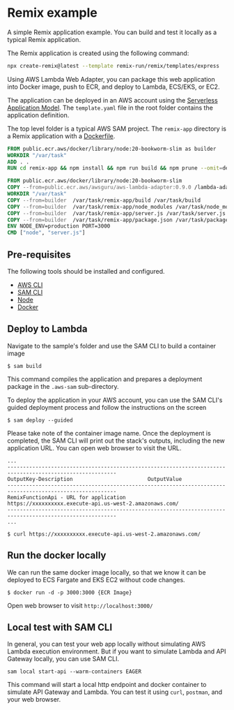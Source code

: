 # Remix example

A simple Remix application example. You can build and test it locally as a typical Remix application.

The Remix application is created using the following command: 

```bash
npx create-remix@latest --template remix-run/remix/templates/express
```

Using AWS Lambda Web Adapter, you can package this web application into Docker image, push to ECR, and deploy to Lambda, ECS/EKS, or EC2.

The application can be deployed in an AWS account using the [Serverless Application Model](https://github.com/awslabs/serverless-application-model). The `template.yaml` file in the root folder contains the application definition.

The top level folder is a typical AWS SAM project. The `remix-app` directory is a Remix application with a [Dockerfile](app/Dockerfile). 

```dockerfile
FROM public.ecr.aws/docker/library/node:20-bookworm-slim as builder
WORKDIR "/var/task"
ADD . .
RUN cd remix-app && npm install && npm run build && npm prune --omit=dev

FROM public.ecr.aws/docker/library/node:20-bookworm-slim
COPY --from=public.ecr.aws/awsguru/aws-lambda-adapter:0.9.0 /lambda-adapter /opt/extensions/lambda-adapter
WORKDIR "/var/task"
COPY --from=builder  /var/task/remix-app/build /var/task/build
COPY --from=builder  /var/task/remix-app/node_modules /var/task/node_modules
COPY --from=builder  /var/task/remix-app/server.js /var/task/server.js
COPY --from=builder  /var/task/remix-app/package.json /var/task/package.json
ENV NODE_ENV=production PORT=3000
CMD ["node", "server.js"]
```

## Pre-requisites

The following tools should be installed and configured. 
* [AWS CLI](https://aws.amazon.com/cli/)
* [SAM CLI](https://github.com/awslabs/aws-sam-cli)
* [Node](https://nodejs.org/en/)
* [Docker](https://www.docker.com/products/docker-desktop)


## Deploy to Lambda
Navigate to the sample's folder and use the SAM CLI to build a container image
```shell
$ sam build
```

This command compiles the application and prepares a deployment package in the `.aws-sam` sub-directory.

To deploy the application in your AWS account, you can use the SAM CLI's guided deployment process and follow the instructions on the screen

```shell
$ sam deploy --guided
```
Please take note of the container image name.
Once the deployment is completed, the SAM CLI will print out the stack's outputs, including the new application URL. You can open web browser to visit the URL.

```shell
...
---------------------------------------------------------------------------------------------------------
OutputKey-Description                        OutputValue
---------------------------------------------------------------------------------------------------------
RemixFunctionApi - URL for application            https://xxxxxxxxxx.execute-api.us-west-2.amazonaws.com/
---------------------------------------------------------------------------------------------------------
...

$ curl https://xxxxxxxxxx.execute-api.us-west-2.amazonaws.com/
```

## Run the docker locally

We can run the same docker image locally, so that we know it can be deployed to ECS Fargate and EKS EC2 without code changes.

```shell
$ docker run -d -p 3000:3000 {ECR Image}

```

Open web browser to visit `http://localhost:3000/`

## Local test with SAM CLI

In general, you can test your web app locally without simulating AWS Lambda execution environment. But if you want to simulate Lambda and API Gateway locally, you can use SAM CLI.

```shell
sam local start-api --warm-containers EAGER
```

This command will start a local http endpoint and docker container to simulate API Gateway and Lambda. You can test it using `curl`, `postman`, and your web browser.